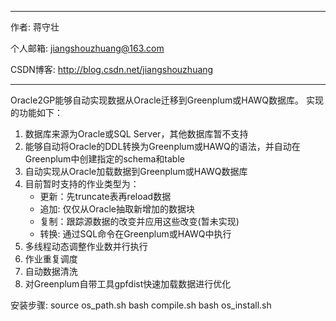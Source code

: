 ***********************************************************************************
作者: 蒋守壮

个人邮箱: jiangshouzhuang@163.com

CSDN博客: http://blog.csdn.net/jiangshouzhuang
***********************************************************************************
Oracle2GP能够自动实现数据从Oracle迁移到Greenplum或HAWQ数据库。
实现的功能如下：
1. 数据库来源为Oracle或SQL Server，其他数据库暂不支持
2. 能够自动将Oracle的DDL转换为Greenplum或HAWQ的语法，并自动在Greenplum中创建指定的schema和table
3. 自动实现从Oracle加载数据到Greenplum或HAWQ数据库
4. 目前暂时支持的作业类型为：
    * 更新：先truncate表再reload数据
    * 追加: 仅仅从Oracle抽取新增加的数据块
    * 复制：跟踪源数据的改变并应用这些改变(暂未实现)
    * 转换: 通过SQL命令在Greenplum或HAWQ中执行
5. 多线程动态调整作业数并行执行
6. 作业重复调度
7. 自动数据清洗
8. 对Greenplum自带工具gpfdist快速加载数据进行优化

安装步骤:
source os_path.sh
bash compile.sh
bash os_install.sh
